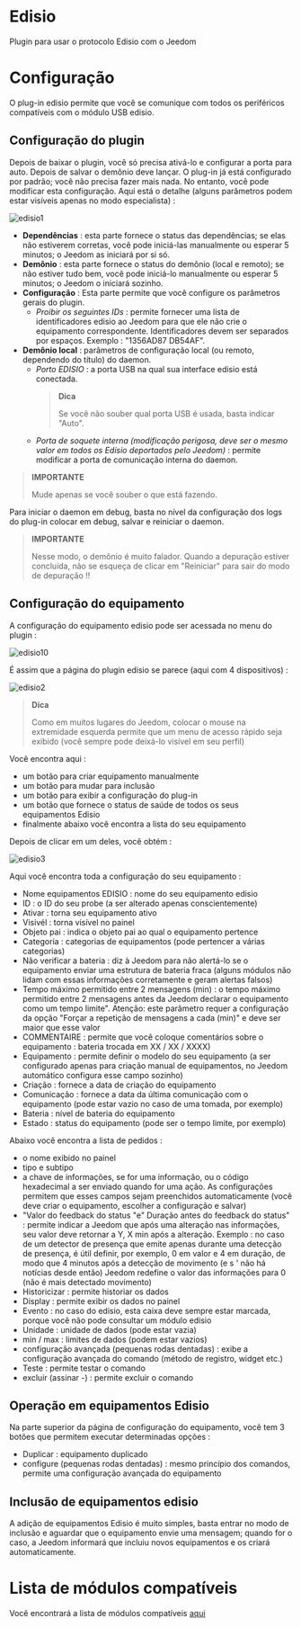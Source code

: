 # Edisio

Plugin para usar o protocolo Edisio com o Jeedom

# Configuração

O plug-in edisio permite que você se comunique com todos os periféricos compatíveis com o módulo USB edisio.

## Configuração do plugin

Depois de baixar o plugin, você só precisa ativá-lo e configurar a porta para auto. Depois de salvar o demônio deve lançar. O plug-in já está configurado por padrão; você não precisa fazer mais nada. No entanto, você pode modificar esta configuração. Aqui está o detalhe (alguns parâmetros podem estar visíveis apenas no modo especialista) :

![edisio1](../images/edisio1.JPG)

-   **Dependências** : esta parte fornece o status das dependências; se elas não estiverem corretas, você pode iniciá-las manualmente ou esperar 5 minutos; o Jeedom as iniciará por si só.
-   **Demônio** : esta parte fornece o status do demônio (local e remoto); se não estiver tudo bem, você pode iniciá-lo manualmente ou esperar 5 minutos; o Jeedom o iniciará sozinho.
-   **Configuração** : Esta parte permite que você configure os parâmetros gerais do plugin.
    -   *Proibir os seguintes IDs* : permite fornecer uma lista de identificadores edisio ao Jeedom para que ele não crie o equipamento correspondente. Identificadores devem ser separados por espaços. Exemplo : "1356AD87 DB54AF".
-   **Demônio local** : parâmetros de configuração local (ou remoto, dependendo do título) do daemon.
    -   *Porto EDISIO* : a porta USB na qual sua interface edisio está conectada.
        > **Dica**
        >
        > Se você não souber qual porta USB é usada, basta indicar "Auto".
    -   *Porta de soquete interna (modificação perigosa, deve ser o mesmo valor em todos os Edisio deportados pelo Jeedom)* : permite modificar a porta de comunicação interna do daemon.

> **IMPORTANTE**
>
> Mude apenas se você souber o que está fazendo.

Para iniciar o daemon em debug, basta no nível da configuração dos logs do plug-in colocar em debug, salvar e reiniciar o daemon.

> **IMPORTANTE**
>
> Nesse modo, o demônio é muito falador. Quando a depuração estiver concluída, não se esqueça de clicar em "Reiniciar" para sair do modo de depuração !!

## Configuração do equipamento

A configuração do equipamento edisio pode ser acessada no menu do plugin :

![edisio10](../images/edisio10.JPG)

É assim que a página do plugin edisio se parece (aqui com 4 dispositivos) :

![edisio2](../images/edisio2.JPG)

> **Dica**
>
> Como em muitos lugares do Jeedom, colocar o mouse na extremidade esquerda permite que um menu de acesso rápido seja exibido (você sempre pode deixá-lo visível em seu perfil)

Você encontra aqui :

-   um botão para criar equipamento manualmente
-   um botão para mudar para inclusão
-   um botão para exibir a configuração do plug-in
-   um botão que fornece o status de saúde de todos os seus equipamentos Edisio
-   finalmente abaixo você encontra a lista do seu equipamento

Depois de clicar em um deles, você obtém :

![edisio3](../images/edisio3.JPG)

Aqui você encontra toda a configuração do seu equipamento :

-   Nome equipamentos EDISIO : nome do seu equipamento edisio
-   ID : o ID do seu probe (a ser alterado apenas conscientemente)
-   Ativar : torna seu equipamento ativo
-   Visivél : torna visível no painel
-   Objeto pai : indica o objeto pai ao qual o equipamento pertence
-   Categoria : categorias de equipamentos (pode pertencer a várias categorias)
-   Não verificar a bateria : diz à Jeedom para não alertá-lo se o equipamento enviar uma estrutura de bateria fraca (alguns módulos não lidam com essas informações corretamente e geram alertas falsos)
-   Tempo máximo permitido entre 2 mensagens (min) : o tempo máximo permitido entre 2 mensagens antes da Jeedom declarar o equipamento como um tempo limite". Atenção: este parâmetro requer a configuração da opção "Forçar a repetição de mensagens a cada (min)" e deve ser maior que esse valor
-   COMMENTAIRE : permite que você coloque comentários sobre o equipamento : bateria trocada em XX / XX / XXXX)
-   Equipamento : permite definir o modelo do seu equipamento (a ser configurado apenas para criação manual de equipamentos, no Jeedom automático configura esse campo sozinho)
-   Criação : fornece a data de criação do equipamento
-   Comunicação : fornece a data da última comunicação com o equipamento (pode estar vazio no caso de uma tomada, por exemplo)
-   Bateria : nível de bateria do equipamento
-   Estado : status do equipamento (pode ser o tempo limite, por exemplo)

Abaixo você encontra a lista de pedidos :

-   o nome exibido no painel
-   tipo e subtipo
-   a chave de informações, se for uma informação, ou o código hexadecimal a ser enviado quando for uma ação. As configurações permitem que esses campos sejam preenchidos automaticamente (você deve criar o equipamento, escolher a configuração e salvar)
-   "Valor do feedback do status "e" Duração antes do feedback do status" : permite indicar a Jeedom que após uma alteração nas informações, seu valor deve retornar a Y, X min após a alteração. Exemplo : no caso de um detector de presença que emite apenas durante uma detecção de presença, é útil definir, por exemplo, 0 em valor e 4 em duração, de modo que 4 minutos após a detecção de movimento (e s ' não há notícias desde então) Jeedom redefine o valor das informações para 0 (não é mais detectado movimento)
-   Historicizar : permite historiar os dados
-   Display : permite exibir os dados no painel
-   Evento : no caso do edisio, esta caixa deve sempre estar marcada, porque você não pode consultar um módulo edisio
-   Unidade : unidade de dados (pode estar vazia)
-   min / max : limites de dados (podem estar vazios)
-   configuração avançada (pequenas rodas dentadas) : exibe a configuração avançada do comando (método de registro, widget etc.)
-   Teste : permite testar o comando
-   excluir (assinar -) : permite excluir o comando

## Operação em equipamentos Edisio

Na parte superior da página de configuração do equipamento, você tem 3 botões que permitem executar determinadas opções :

-   Duplicar : equipamento duplicado
-   configure (pequenas rodas dentadas) : mesmo princípio dos comandos, permite uma configuração avançada do equipamento

## Inclusão de equipamentos edisio

A adição de equipamentos Edisio é muito simples, basta entrar no modo de inclusão e aguardar que o equipamento envie uma mensagem; quando for o caso, a Jeedom informará que incluiu novos equipamentos e os criará automaticamente.

# Lista de módulos compatíveis

Você encontrará a lista de módulos compatíveis [aqui](https://doc.jeedom.com/pt_PT/edisio/equipement.compatible)
